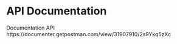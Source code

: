 <h1>API Documentation</h1>
Documentation API 
https://documenter.getpostman.com/view/31907910/2s9Ykq5zXc
